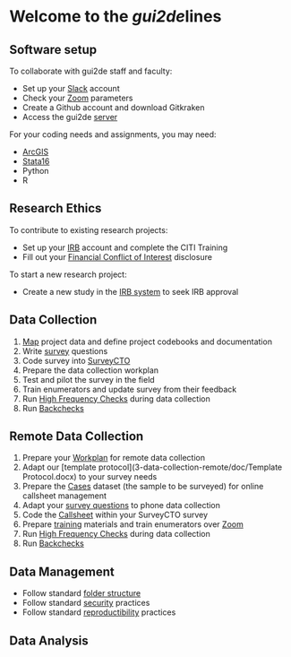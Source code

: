 # Welcome to the _gui2de_**lines**

## Software setup

To collaborate with gui2de staff and faculty:
- Set up your [Slack](1-software-setup/slack.md) account
- Check your [Zoom](1-software-setup/zoom.md) parameters
- Create a Github account and download Gitkraken
- Access the gui2de [server](1-software-setup/server.md)

For your coding needs and assignments, you may need:
- [ArcGIS](1-software-setup/arcgis.md)
- [Stata16](1-software-setup/stata16.md)
- Python
- R

## Research Ethics

To contribute to existing research projects:
- Set up your [IRB](2-research-ethics/IRB.md) account and complete the CITI Training
- Fill out your [Financial Conflict of Interest](2-research-ethics/COI.md) disclosure

To start a new research project:
- Create a new study in the [IRB system](2-research-ethics/IRB.md) to seek IRB approval

## Data Collection

1. [Map](3-data-collection/data-mapping.md) project data and define project codebooks and documentation  
1. Write [survey](3-data-collection/survey-writing.md) questions
1. Code survey into [SurveyCTO](3-data-collection/survey-cto.md)
1. Prepare the data collection workplan
1. Test and pilot the survey in the field
1. Train enumerators and update survey from their feedback
1. Run [High Frequency Checks](3-data-collection/hfc.md) during data collection
1. Run [Backchecks](3-data-collection/backcheck.md)

## Remote Data Collection

1. Prepare your [Workplan](3-data-collection-remote/workplan-remote.md) for remote data collection
1. Adapt our [template protocol](3-data-collection-remote/doc/Template Protocol.docx) to your survey needs
1. Prepare the [Cases](3-data-collection-remote/cases.md) dataset (the sample to be surveyed) for online callsheet management
1. Adapt your [survey questions](3-data-collection-remote/survey-writing-remote.md) to phone data collection
1. Code the [Callsheet](3-data-collection-remote/callsheet.md) within your SurveyCTO survey
1. Prepare [training](3-data-collection-remote/training-remote.md) materials and train enumerators over [Zoom](1-software-setup/zoom.md)
1. Run [High Frequency Checks](3-data-collection-remote/hfc-remote.md) during data collection
1. Run [Backchecks](3-data-collection-remote/backcheck-remote.md)

## Data Management

- Follow standard [folder structure](4-data-management/folder-structure.md)
- Follow standard [security](4-data-management/security.md) practices
- Follow standard [reproductibility](4-data-management/reproductibility.md) practices


## Data Analysis
